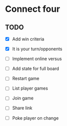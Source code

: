 # Connect four


## TODO
* [x] Add win criteria
* [x] It is your turn/opponents
* [ ] Implement online versus
* [ ] Add state for full board
* [ ] Restart game
* [ ] List player games
* [ ] Join game
* [ ] Share link
* [ ] Poke player on change

